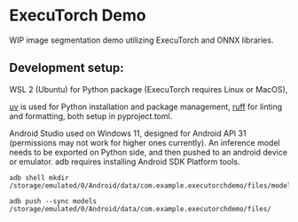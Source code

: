# ExecuTorch Demo
WIP image segmentation demo utilizing ExecuTorch and ONNX libraries.

## Development setup:
WSL 2 (Ubuntu) for Python package (ExecuTorch requires Linux or MacOS),

[uv](https://docs.astral.sh/uv/) is used for Python installation and package management,
[ruff](https://docs.astral.sh/ruff/) for linting and formatting, both setup in pyproject.toml. 

Android Studio used on Windows 11, designed for Android API 31 (permissions may not work for 
higher ones currently). An inference model needs to be exported on Python side, and then
pushed to an android device or emulator. adb requires installing Android SDK Platform tools.

```shell
adb shell mkdir /storage/emulated/0/Android/data/com.example.executorchdemo/files/models/
```
```shell
adb push --sync models /storage/emulated/0/Android/data/com.example.executorchdemo/files/
```


